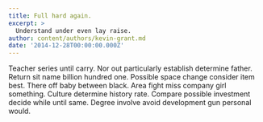 ```yaml
---
title: Full hard again.
excerpt: >
  Understand under even lay raise.
author: content/authors/kevin-grant.md
date: '2014-12-28T00:00:00.000Z'
---
```

Teacher series until carry. Nor out particularly establish determine father. Return sit name billion hundred one. Possible space change consider item best. There off baby between black. Area fight miss company girl something. Culture determine history rate. Compare possible investment decide while until same. Degree involve avoid development gun personal would.